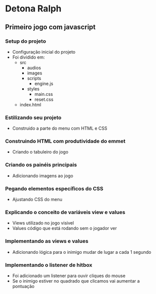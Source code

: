 # Detona Ralph

## Primeiro jogo com javascript

### Setup do projeto
- Configuração inicial do projeto
- Foi dividido em:
    - src
        - audios
        - images
        - scripts
            - engine.js
        - styles
            - main.css
            - reset.css
    - index.html

### Estilizando seu projeto
- Construido a parte do menu com HTML e CSS

### Construindo HTML com produtividade do emmet
- Criando o tabuleiro do jogo

### Criando os painéis principais
- Adicionando imagens ao jogo

### Pegando elementos específicos do CSS
- Ajustando CSS do menu

### Explicando o conceito de variáveis view e values
- Views utilizado no jogo visivel
- Values código que está rodando sem o jogador ver

### Implementando as views e values
- Adicionando lógica para o inimigo mudar de lugar a cada 1 segundo

### Implementando o listener de hitbox
- Foi adicionado um listener para ouvir cliques do mouse
- Se o inimigo estiver no quadrado que clicamos vai aumentar a pontuação

